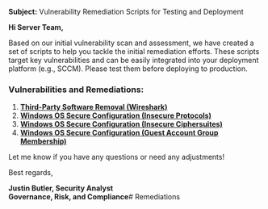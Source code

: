 **Subject:** Vulnerability Remediation Scripts for Testing and Deployment

**Hi Server Team,**

Based on our initial vulnerability scan and assessment, we have created a set of scripts to help you tackle the initial remediation efforts. These scripts target key vulnerabilities and can be easily integrated into your deployment platform (e.g., SCCM). Please test them before deploying to production.

### Vulnerabilities and Remediations:
1. [**Third-Party Software Removal (Wireshark)**](https://github.com/justinbutler0/Automations/blob/main/Update%20remediation-wireshark-uninstall.ps1)
2. [**Windows OS Secure Configuration (Insecure Protocols)**](https://github.com/justinbutler0/Automations/blob/main/Update%20toggle-cipher-suites.ps1)
3. [**Windows OS Secure Configuration (Insecure Ciphersuites)**](https://github.com/justinbutler0/Automations/blob/main/Update%20toggle-guest-local-administrators.ps1)
4. [**Windows OS Secure Configuration (Guest Account Group Membership)**](https://github.com/justinbutler0/Automations/blob/main/Update%20toggle-guest-local-administrators.ps1)

Let me know if you have any questions or need any adjustments!

Best regards,

**Justin Butler, Security Analyst**<br/>
**Governance, Risk, and Compliance**# Remediations
